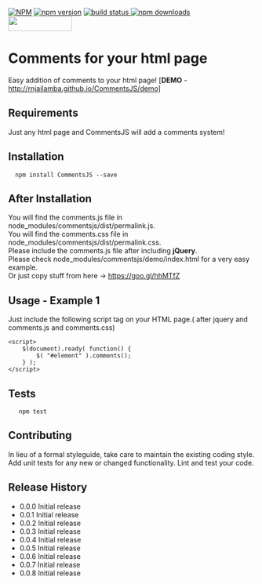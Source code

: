 [![NPM](https://nodei.co/npm/CommentsJS.png?downloads=true&downloadRank=true&stars=true)](https://www.npmjs.com/package/CommentsJS)
[![npm version](https://badge.fury.io/js/CommentsJS.svg)](https://www.npmjs.com/package/CommentsJS)
<a href="https://www.npmjs.com/package/CommentsJS">
    <img src="https://img.shields.io/travis/badges/shields.svg"
         alt="build status">
</a>
[![npm downloads](https://img.shields.io/npm/dm/CommentsJS.svg?style=flat)](https://www.npmjs.com/package/CommentsJS)
<a href="http://bower.io/search/?q=CommentsJS">
<img src="http://benschwarz.github.io/bower-badges/badge@2x.png" width="130" height="30">
</a>       

Comments for your html page
=======================================

Easy addition of comments to your html page! [**DEMO** - http://rnjailamba.github.io/CommentsJS/demo] 

## Requirements

Just any html page and CommentsJS will add a comments system! 

## Installation

```shell
  npm install CommentsJS --save
```

## After Installation

You will find the comments.js file in node_modules/commentsjs/dist/permalink.js.      
You will find the comments.css file in node_modules/commentsjs/dist/permalink.css.      
Please include the comments.js file after including **jQuery**.     
Please check node_modules/commentsjs/demo/index.html for a very easy example.    
Or just copy stuff from here -> https://goo.gl/hhMTfZ
  
## Usage - Example 1

Just include the following script tag on your HTML page.( after jquery and comments.js and comments.css)        

```
<script>
	$(document).ready( function() {
		$( "#element" ).comments();
	} );
</script>

```


## Tests

```shell
   npm test
```

## Contributing

In lieu of a formal styleguide, take care to maintain the existing coding style.
Add unit tests for any new or changed functionality. Lint and test your code.

## Release History

* 0.0.0 Initial release
* 0.0.1 Initial release
* 0.0.2 Initial release
* 0.0.3 Initial release
* 0.0.4 Initial release
* 0.0.5 Initial release
* 0.0.6 Initial release
* 0.0.7 Initial release
* 0.0.8 Initial release
